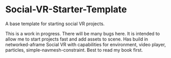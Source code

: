 # Social-VR-Starter-Template
A base template for starting social VR projects.


This is a work in progress.  There will be many bugs here.
It is intended to allow me to start projects fast and add assets to scene.
Has build in networked-aframe Social VR with capabilities for environment, video player, particles, simple-navmesh-constraint.
Best to read my book first.

